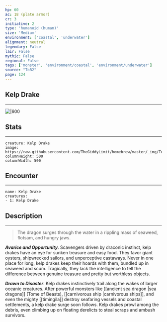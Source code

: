 ```yaml
---
hp: 60
ac: 18 (plate armor)
cr: 3
initiative: 2
type: 'humanoid (human)'    
size: 'Medium'
environment: ['coastal', 'underwater']
alignment: neutral
legendary: False
lair: False
mythic: False
regional: False
tags: ['monster', 'environment/coastal', 'environment/underwater']
source: "ToB2"
page: 124
---
```


## Kelp Drake
---

![|600](https://raw.githubusercontent.com/TheGiddyLimit/homebrew/master/_img/ToB2/creature/Kelp%20Drake.webp)

## Stats
---

```statblock
creature: Kelp Drake
image: https://raw.githubusercontent.com/TheGiddyLimit/homebrew/master/_img/ToB2/creature/token/Kelp%20Drake%20%28Token%29.png
columnHeight: 500
columnWidth: 500
```

## Encounter
---

```encounter-table
name: Kelp Drake
creatures:
- 1: Kelp Drake
```

## Description
---
>The dragon surges through the water in a rippling mass of seaweed, flotsam, and hungry jaws.

**_Avarice and Opportunity_**. Scavengers driven by draconic instinct, kelp drakes have an eye for sunken treasure and easy food. They favor giant oysters, shipwrecked sailors, and unperceptive castaways. Never in one place for long, kelp drakes keep their hoards with them, bundled up in seaweed and scum. Tragically, they lack the intelligence to tell the difference between genuine treasure and pretty but worthless objects.

**_Drawn to Disaster_**. Kelp drakes instinctively trail along the wakes of larger oceanic creatures. After powerful monsters like [[ancient sea dragon \|sea dragons]] (Tome of Beasts), [[carnivorous ship \|carnivorous ships]], and even the mighty [[timingila]] destroy seafaring vessels and coastal settlements, a kelp drake surge soon follows. Kelp drakes prowl among the debris, even climbing up on floating derelicts to steal scraps and ambush survivors.






